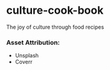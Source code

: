 # culture-cook-book
The joy of culture through food recipes

### Asset Attribution:
* Unsplash
* Coverr

